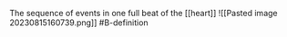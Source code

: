 The sequence of events in one full beat of the [[heart]]
![[Pasted image 20230815160739.png]]
#B-definition 